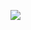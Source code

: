 [![](https://www.herokucdn.com/deploy/button.png)](https://heroku.com/deploy?template=https://github.com/leespack/eucat.git)

